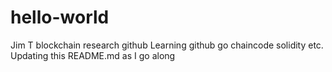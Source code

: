 # hello-world
Jim T blockchain research github 
Learning github go chaincode solidity etc.
Updating this README.md as I go along
